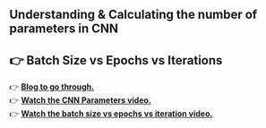 ## Understanding & Calculating the number of parameters in CNN
## 👉 Batch Size vs Epochs vs Iterations

👉 [**Blog to go through.**](https://towardsdatascience.com/understanding-and-calculating-the-number-of-parameters-in-convolution-neural-networks-cnns-fc88790d530d)<br>
👉 [**Watch the CNN Parameters video.**](https://www.youtube.com/watch?v=JhOsgUS6icQ)<br>
👉 [**Watch the batch size vs epochs vs iteration video.**](https://www.youtube.com/watch?v=rOZPypYMJLg)<br>
